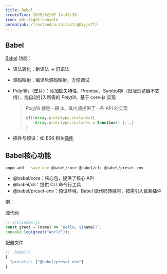 ```yaml
---
title: Babel
createTime: 2025/02/07 14:46:39
icon: mdi-light:console
permalink: /frontend/architect/qDiyjcfT/
---
```


## Babel

[Babel](https://babeljs.io/) 功能：

- 语法转化：新语法 -> 旧语法

- 源码映射：编译后源码映射，方便调试

- Polyfills（垫片）：添加缺失特性，Promise、Symbol等（旧版浏览器不支持），能自动引入所需的 *Polyfill*，基于 core-js 实现

  > *Polyfill* 就是一段 js，其内部提供了一些 API 的实现
  >
  > ````js
  > if(!Array.prototype.includes){
  > 	Array.prototype.includes = function() {...}
  > }
  > ````

- 插件与预设：如 ES6 相关[插件](https://babeljs.io/docs/plugins-list#es2015) 

## Babel核心功能

````bash
pnpm add --save-dev @babel/core @babel/cli @babel/preset-env
````

- @babel/core：核心包，提供了核心 API
- @babel/cli：提供 CLI 命令行工具
- @babel/preset-env：预设环境，Babel 做代码转换时，按需引入依赖插件

例：

源代码

```js
// src/index.js
const greet = (name) => `Hello, ${name}!`;
console.log(greet("World"));
```

配置文件

```js
// .babelrc
{
  "presets": ["@babel/preset-env"]
}
```

